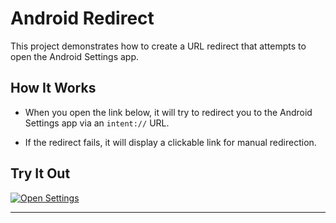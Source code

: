 # Android Redirect

This project demonstrates how to create a URL redirect that attempts to open the Android Settings app.

## How It Works

- When you open the link below, it will try to redirect you to the Android Settings app via an `intent://` URL.

- If the redirect fails, it will display a clickable link for manual redirection.

## Try It Out

[![Open Settings](https://img.shields.io/badge/Open%20Settings-Click%20Here-brightgreen?style=for-the-badge)](https://username.github.io/android-redirect/)

---

